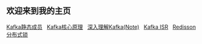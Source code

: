 ## 欢迎来到我的主页

[Kafka静态成员](kafka-static-membership.md)&nbsp;&nbsp;
[Kafka核心原理](kafka-main.md)&nbsp;&nbsp;
[深入理解Kafka(Note)](kafka-core.md)&nbsp;&nbsp;
[Kafka ISR](kafka-isr.md)&nbsp;&nbsp;
[Redisson分布式锁](java-redisson.md)&nbsp;&nbsp;
